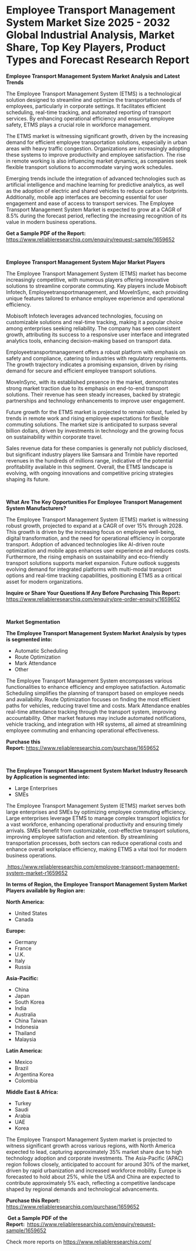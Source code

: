 <p><h1>Employee Transport Management System Market Size 2025 - 2032 Global Industrial Analysis, Market Share, Top Key Players, Product Types and Forecast Research Report</h1></p><p><strong>Employee Transport Management System Market Analysis and Latest Trends</strong></p>
<p><p>The Employee Transport Management System (ETMS) is a technological solution designed to streamline and optimize the transportation needs of employees, particularly in corporate settings. It facilitates efficient scheduling, real-time tracking, and automated reporting of transport services. By enhancing operational efficiency and ensuring employee safety, ETMS plays a crucial role in workforce management.</p><p>The ETMS market is witnessing significant growth, driven by the increasing demand for efficient employee transportation solutions, especially in urban areas with heavy traffic congestion. Organizations are increasingly adopting these systems to improve productivity and employee satisfaction. The rise in remote working is also influencing market dynamics, as companies seek flexible transport solutions to accommodate varying work schedules. </p><p>Emerging trends include the integration of advanced technologies such as artificial intelligence and machine learning for predictive analytics, as well as the adoption of electric and shared vehicles to reduce carbon footprints. Additionally, mobile app interfaces are becoming essential for user engagement and ease of access to transport services. The Employee Transport Management System Market is expected to grow at a CAGR of 8.5% during the forecast period, reflecting the increasing recognition of its value in modern business operations.</p></p>
<p><strong>Get a Sample PDF of the Report:&nbsp;</strong> <a href="https://www.reliableresearchiq.com/enquiry/request-sample/1659652?utm_campaign=2732&utm_medium=2&utm_source=Github&utm_content=ia&utm_term=09032025&utm_id=employee-transport-management-system">https://www.reliableresearchiq.com/enquiry/request-sample/1659652</a></p>
<p>&nbsp;</p>
<p><strong>Employee Transport Management System Major Market Players</strong></p>
<p><p>The Employee Transport Management System (ETMS) market has become increasingly competitive, with numerous players offering innovative solutions to streamline corporate commuting. Key players include Mobisoft Infotech, Employeetransportmanagement, and MoveInSync, each providing unique features tailored to enhance employee experience and operational efficiency.</p><p>Mobisoft Infotech leverages advanced technologies, focusing on customizable solutions and real-time tracking, making it a popular choice among enterprises seeking reliability. The company has seen consistent growth, attributing its success to a responsive user interface and integrated analytics tools, enhancing decision-making based on transport data.</p><p>Employeetransportmanagement offers a robust platform with emphasis on safety and compliance, catering to industries with regulatory requirements. The growth trajectory indicates a promising expansion, driven by rising demand for secure and efficient employee transport solutions.</p><p>MoveInSync, with its established presence in the market, demonstrates strong market traction due to its emphasis on end-to-end transport solutions. Their revenue has seen steady increases, backed by strategic partnerships and technology enhancements to improve user engagement.</p><p>Future growth for the ETMS market is projected to remain robust, fueled by trends in remote work and rising employee expectations for flexible commuting solutions. The market size is anticipated to surpass several billion dollars, driven by investments in technology and the growing focus on sustainability within corporate travel.</p><p>Sales revenue data for these companies is generally not publicly disclosed, but significant industry players like Samsara and Trimble have reported revenues in the hundreds of millions range, indicative of the potential profitability available in this segment. Overall, the ETMS landscape is evolving, with ongoing innovations and competitive pricing strategies shaping its future.</p></p>
<p>&nbsp;</p>
<p><strong>What Are The Key Opportunities For Employee Transport Management System Manufacturers?</strong></p>
<p><p>The Employee Transport Management System (ETMS) market is witnessing robust growth, projected to expand at a CAGR of over 15% through 2028. This growth is driven by the increasing focus on employee well-being, digital transformation, and the need for operational efficiency in corporate transport. Adoption of advanced technologies like AI-driven route optimization and mobile apps enhances user experience and reduces costs. Furthermore, the rising emphasis on sustainability and eco-friendly transport solutions supports market expansion. Future outlook suggests evolving demand for integrated platforms with multi-modal transport options and real-time tracking capabilities, positioning ETMS as a critical asset for modern organizations.</p></p>
<p><strong>Inquire or Share Your Questions If Any Before Purchasing This Report:</strong> <a href="https://www.reliableresearchiq.com/enquiry/pre-order-enquiry/1659652?utm_campaign=2732&utm_medium=2&utm_source=Github&utm_content=ia&utm_term=09032025&utm_id=employee-transport-management-system">https://www.reliableresearchiq.com/enquiry/pre-order-enquiry/1659652</a></p>
<p>&nbsp;</p>
<p><strong>Market Segmentation</strong></p>
<p><strong>The Employee Transport Management System Market Analysis by types is segmented into:</strong></p>
<p><ul><li>Automatic Scheduling</li><li>Route Optimization</li><li>Mark Attendance</li><li>Other</li></ul></p>
<p><p>The Employee Transport Management System encompasses various functionalities to enhance efficiency and employee satisfaction. Automatic Scheduling simplifies the planning of transport based on employee needs and availability. Route Optimization focuses on finding the most efficient paths for vehicles, reducing travel time and costs. Mark Attendance enables real-time attendance tracking through the transport system, improving accountability. Other market features may include automated notifications, vehicle tracking, and integration with HR systems, all aimed at streamlining employee commuting and enhancing operational effectiveness.</p></p>
<p><strong>Purchase this Report:&nbsp;</strong><a href="https://www.reliableresearchiq.com/purchase/1659652?utm_campaign=2732&utm_medium=2&utm_source=Github&utm_content=ia&utm_term=09032025&utm_id=employee-transport-management-system">https://www.reliableresearchiq.com/purchase/1659652</a></p>
<p>&nbsp;</p>
<p><strong>The Employee Transport Management System Market Industry Research by Application is segmented into:</strong></p>
<p><ul><li>Large Enterprises</li><li>SMEs</li></ul></p>
<p><p>The Employee Transport Management System (ETMS) market serves both large enterprises and SMEs by optimizing employee commuting efficiency. Large enterprises leverage ETMS to manage complex transport logistics for a vast workforce, enhancing operational productivity and ensuring timely arrivals. SMEs benefit from customizable, cost-effective transport solutions, improving employee satisfaction and retention. By streamlining transportation processes, both sectors can reduce operational costs and enhance overall workplace efficiency, making ETMS a vital tool for modern business operations.</p></p>
<p><a href="https://www.reliableresearchiq.com/employee-transport-management-system-market-r1659652?utm_campaign=2732&utm_medium=2&utm_source=Github&utm_content=ia&utm_term=09032025&utm_id=employee-transport-management-system">&nbsp;https://www.reliableresearchiq.com/employee-transport-management-system-market-r1659652</a></p>
<p><strong>In terms of Region, the Employee Transport Management System Market Players available by Region are:</strong></p>
<p>
    <p> <strong> North America: </strong>
        <ul>
            <li>United States</li>
            <li>Canada</li>
        </ul>
        </p> 
    <p> <strong> Europe: </strong>
        <ul>
            <li>Germany</li>
            <li>France</li>
            <li>U.K.</li>
            <li>Italy</li>
            <li>Russia</li>
        </ul>
        </p> 
    <p> <strong> Asia-Pacific: </strong>
        <ul>
            <li>China</li>
            <li>Japan</li>
            <li>South Korea</li>
            <li>India</li>
            <li>Australia</li>
            <li>China Taiwan</li>
            <li>Indonesia</li>
            <li>Thailand</li>
            <li>Malaysia</li>
        </ul>
        </p> 
    <p> <strong> Latin America: </strong>
        <ul>
            <li>Mexico</li>
            <li>Brazil</li>
            <li>Argentina Korea</li>
            <li>Colombia</li>
        </ul>
        </p> 
    <p> <strong> Middle East & Africa: </strong>
        <ul>
            <li>Turkey</li>
            <li>Saudi</li>
            <li>Arabia</li>
            <li>UAE</li>
            <li>Korea</li>
        </ul>
    </p>
    </p>
<p><p>The Employee Transport Management System market is projected to witness significant growth across various regions, with North America expected to lead, capturing approximately 35% market share due to high technology adoption and corporate investments. The Asia-Pacific (APAC) region follows closely, anticipated to account for around 30% of the market, driven by rapid urbanization and increased workforce mobility. Europe is forecasted to hold about 25%, while the USA and China are expected to contribute approximately 5% each, reflecting a competitive landscape shaped by regional demands and technological advancements.</p></p>
<p><strong>Purchase this Report: </strong><a href="https://www.reliableresearchiq.com/purchase/1659652?utm_campaign=2732&utm_medium=2&utm_source=Github&utm_content=ia&utm_term=09032025&utm_id=employee-transport-management-system">https://www.reliableresearchiq.com/purchase/1659652</a></p>
<p>&nbsp;<strong>Get a Sample PDF of the Report:&nbsp;&nbsp;</strong><a href="https://www.reliableresearchiq.com/enquiry/request-sample/1659652?utm_campaign=2732&utm_medium=2&utm_source=Github&utm_content=ia&utm_term=09032025&utm_id=employee-transport-management-system">https://www.reliableresearchiq.com/enquiry/request-sample/1659652</a></p>
<p><strong></strong></p>
<p>Check more reports on <a href="https://www.reliableresearchiq.com/?utm_campaign=2732&utm_medium=2&utm_source=Github&utm_content=ia&utm_term=09032025&utm_id=employee-transport-management-system">https://www.reliableresearchiq.com/</a></p>